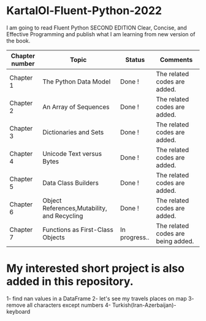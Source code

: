 # KartalOl-Fluent-Python-2022
I am going to read  Fluent Python SECOND EDITION Clear, Concise, and Effective Programming and publish what I am learning from new version of the book.

|Chapter number| Topic | Status |Comments|
|--------------|-------|--------|--------|
|Chapter 1| The Python Data Model|Done ! |The related codes are added.|
|Chapter 2| An Array of Sequences| Done ! |The related codes are added.|
|Chapter 3| Dictionaries and Sets | Done ! |The related codes are added.|
|Chapter 4| Unicode Text versus Bytes | Done ! |The related codes are added.|
|Chapter 5| Data Class Builders | Done ! |The related codes are added.|
|Chapter 6| Object References,Mutability, and Recycling | Done ! |The related codes are added.|
|Chapter 7| Functions as First-Class Objects| In progress.. | The related codes are being added.|

# My interested short project is also added in this repository.

1- find nan values in a DataFrame
2- let's see my travels places on map
3- remove all characters except numbers
4- Turkish(Iran-Azerbaijan)-keyboard

